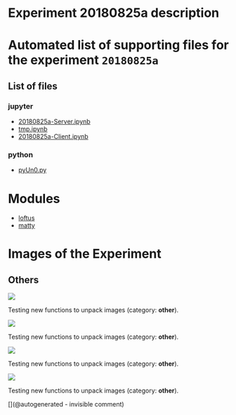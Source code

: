 # Experiment 20180825a description





# Automated list of supporting files for the __experiment `20180825a`__

## List of files

### jupyter

* [20180825a-Server.ipynb](/matty/20180825a/20180825a-Server.ipynb)
* [tmp.ipynb](/tmp.ipynb)
* [20180825a-Client.ipynb](/matty/20180825a/20180825a-Client.ipynb)


### python

* [pyUn0.py](/matty/20180825a/pyUn0.py)





# Modules

* [loftus](/retired/loftus/)
* [matty](/matty/)




# Images of the Experiment

## Others

![](/matty/20180825a/images/20180825a-1-all.jpg)

Testing new functions to unpack images (category: __other__).

![](/matty/20180825a/images/20180825a-1.jpg)

Testing new functions to unpack images (category: __other__).

![](/matty/20180825a/images/2DArray_20180825a.jpg)

Testing new functions to unpack images (category: __other__).

![](/matty/20180825a/images/detailed_20180825a-1-2200-2600.jpg)

Testing new functions to unpack images (category: __other__).










[](@autogenerated - invisible comment)